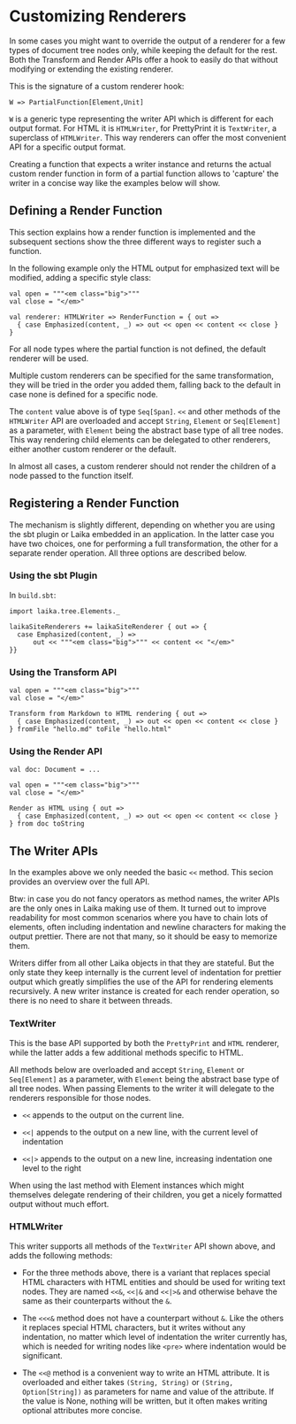 
Customizing Renderers
=====================

In some cases you might want to override the output of a renderer for a few types
of document tree nodes only, while keeping the default for the rest. Both the
Transform and Render APIs offer a hook to easily do that without modifying
or extending the existing renderer. 

This is the signature of a custom renderer hook:

    W => PartialFunction[Element,Unit]
    
`W` is a generic type representing the writer API which is different for each 
output format. For HTML it is `HTMLWriter`, for PrettyPrint it is `TextWriter`,
a superclass of `HTMLWriter`. This way renderers can offer the most convenient
API for a specific output format.

Creating a function that expects a writer instance and returns the actual custom
render function in form of a partial function allows to 'capture' the writer
in a concise way like the examples below will show.
  
  
  
Defining a Render Function
--------------------------

This section explains how a render function is implemented and the subsequent sections
show the three different ways to register such a function.

In the following example only the HTML output for emphasized text will be modified,
adding a specific style class:

    val open = """<em class="big">"""
    val close = "</em>"

    val renderer: HTMLWriter => RenderFunction = { out => 
      { case Emphasized(content, _) => out << open << content << close } 
    }

For all node types where the partial function is not defined, the default renderer
will be used.

Multiple custom renderers can be specified for the same transformation, they will be 
tried in the order you added them, falling back to the default in case none is defined 
for a specific node.

The `content` value above is of type `Seq[Span]`. `<<` and other methods of the
`HTMLWriter` API are overloaded and accept `String`, `Element` or `Seq[Element]` 
as a parameter, with `Element` being the abstract base type of all tree nodes.
This way rendering child elements can be delegated to other renderers, either another
custom renderer or the default. 

In almost all cases, a custom renderer should not render
the children of a node passed to the function itself.



Registering a Render Function
-----------------------------

The mechanism is slightly different, depending on whether you are using the sbt
plugin or Laika embedded in an application. In the latter case you have two
choices, one for performing a full transformation, the other for a separate
render operation. All three options are described below.


### Using the sbt Plugin

In `build.sbt`:

    import laika.tree.Elements._
    
    laikaSiteRenderers += laikaSiteRenderer { out => {
      case Emphasized(content, _) => 
          out << """<em class="big">""" << content << "</em>" 
    }}
    
    
### Using the Transform API

    val open = """<em class="big">"""
    val close = "</em>"

    Transform from Markdown to HTML rendering { out => 
      { case Emphasized(content, _) => out << open << content << close } 
    } fromFile "hello.md" toFile "hello.html"
    

### Using the Render API

    val doc: Document = ...
    
    val open = """<em class="big">"""
    val close = "</em>"
    
    Render as HTML using { out => 
      { case Emphasized(content, _) => out << open << content << close } 
    } from doc toString
    


The Writer APIs
---------------

In the examples above we only needed the basic `<<` method. This secion provides
an overview over the full API.

Btw: in case you do not fancy operators as method names, the writer APIs are the only ones
in Laika making use of them. It turned out to improve readability for most common
scenarios where you have to chain lots of elements, often including indentation
and newline characters for making the output prettier. There are not that many,
so it should be easy to memorize them.

Writers differ from all other Laika objects in that they are stateful. But the
only state they keep internally is the current level of indentation for prettier
output which greatly simplifies the use of the API for rendering elements
recursively. A new writer instance is created for each render operation,
so there is no need to share it between threads.  


### TextWriter

This is the base API supported by both the `PrettyPrint` and `HTML` renderer,
while the latter adds a few additional methods specific to HTML.

All methods below are overloaded and accept `String`, `Element` or `Seq[Element]` 
as a parameter, with `Element` being the abstract base type of all tree nodes.
When passing Elements to the writer it will delegate to the renderers responsible
for those nodes.

* `<<` appends to the output on the current line.

* `<<|` appends to the output on a new line, with the current level of indentation

* `<<|>` appends to the output on a new line, increasing indentation one level to the right

When using the last method with Element instances which might themselves delegate
rendering of their children, you get a nicely formatted output without much effort.


### HTMLWriter

This writer supports all methods of the `TextWriter` API shown above, and adds
the following methods:

* For the three methods above, there is a variant that replaces special HTML
  characters with HTML entities and should be used for writing text nodes. They
  are named `<<&`, `<<|&` and `<<|>&` and otherwise behave the same as their
  counterparts without the `&`.
  
* The `<<<&` method does not have a counterpart without `&`. Like the others
  it replaces special HTML characters, but it writes without any indentation,
  no matter which level of indentation the writer currently has,
  which is needed for writing nodes like `<pre>` where indentation would be
  significant. 
  
* The `<<@` method is a convenient way to write an HTML attribute. It is overloaded
  and either takes `(String, String)` or `(String, Option[String])` as parameters
  for name and value of the attribute. If the value is None, nothing will be written,
  but it often makes writing optional attributes more concise.

